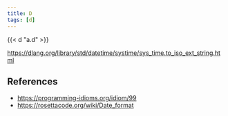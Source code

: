 ```yaml
---
title: D
tags: [d]
---
```


{{< d "a.d" >}}

<https://dlang.org/library/std/datetime/systime/sys_time.to_iso_ext_string.html>

## References

- <https://programming-idioms.org/idiom/99>
- <https://rosettacode.org/wiki/Date_format>
